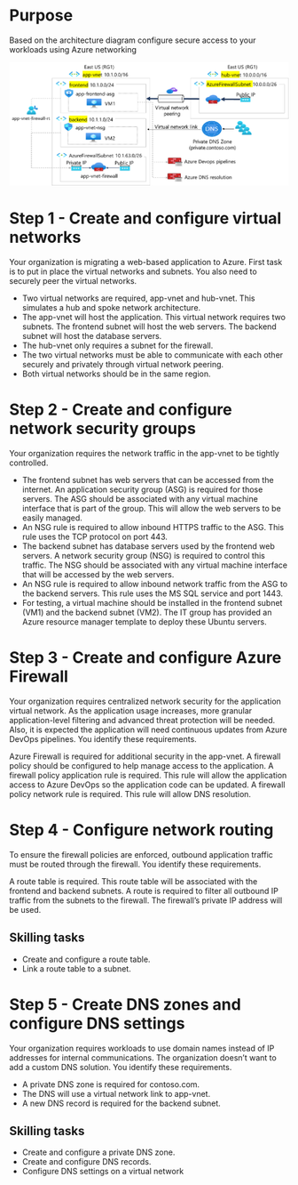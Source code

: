 # Purpose

Based on the architecture diagram configure secure access to your workloads using Azure networking

![Architecture Diagram](./architecture-diagram.png)

# Step 1 - Create and configure virtual networks

Your organization is migrating a web-based application to Azure. First task is to put in place the virtual networks and subnets. You also need to securely peer the virtual networks.

- Two virtual networks are required, app-vnet and hub-vnet. This simulates a hub and spoke network architecture.
- The app-vnet will host the application. This virtual network requires two subnets. The frontend subnet will host the web servers. The backend subnet will host the database servers.
- The hub-vnet only requires a subnet for the firewall.
- The two virtual networks must be able to communicate with each other securely and privately through virtual network peering.
- Both virtual networks should be in the same region.

# Step 2 - Create and configure network security groups

Your organization requires the network traffic in the app-vnet to be tightly controlled.

- The frontend subnet has web servers that can be accessed from the internet. An application security group (ASG) is required for those servers. The ASG should be associated with any virtual machine interface that is part of the group. This will allow the web servers to be easily managed.
- An NSG rule is required to allow inbound HTTPS traffic to the ASG. This rule uses the TCP protocol on port 443.
- The backend subnet has database servers used by the frontend web servers. A network security group (NSG) is required to control this traffic. The NSG should be associated with any virtual machine interface that will be accessed by the web servers.
- An NSG rule is required to allow inbound network traffic from the ASG to the backend servers. This rule uses the MS SQL service and port 1443.
- For testing, a virtual machine should be installed in the frontend subnet (VM1) and the backend subnet (VM2). The IT group has provided an Azure resource manager template to deploy these Ubuntu servers.

# Step 3 - Create and configure Azure Firewall

Your organization requires centralized network security for the application virtual network. As the application usage increases, more granular application-level filtering and advanced threat protection will be needed. Also, it is expected the application will need continuous updates from Azure DevOps pipelines. You identify these requirements.

Azure Firewall is required for additional security in the app-vnet.
A firewall policy should be configured to help manage access to the application.
A firewall policy application rule is required. This rule will allow the application access to Azure DevOps so the application code can be updated.
A firewall policy network rule is required. This rule will allow DNS resolution.

# Step 4 - Configure network routing

To ensure the firewall policies are enforced, outbound application traffic must be routed through the firewall. You identify these requirements.

A route table is required. This route table will be associated with the frontend and backend subnets.
A route is required to filter all outbound IP traffic from the subnets to the firewall. The firewall’s private IP address will be used.

## Skilling tasks

- Create and configure a route table.
- Link a route table to a subnet.

# Step 5 - Create DNS zones and configure DNS settings

Your organization requires workloads to use domain names instead of IP addresses for internal communications. The organization doesn’t want to add a custom DNS solution. You identify these requirements.

- A private DNS zone is required for contoso.com.
- The DNS will use a virtual network link to app-vnet.
- A new DNS record is required for the backend subnet.

## Skilling tasks

- Create and configure a private DNS zone.
- Create and configure DNS records.
- Configure DNS settings on a virtual network
